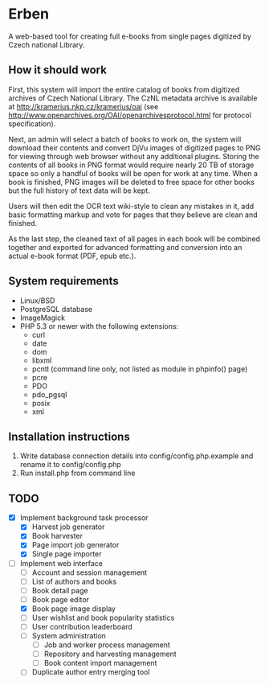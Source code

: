 # Erben

A web-based tool for creating full e-books from single pages digitized by Czech national Library.

## How it should work

First, this system will import the entire catalog of books from digitized archives of Czech National Library. The CzNL metadata archive is available at http://kramerius.nkp.cz/kramerius/oai (see http://www.openarchives.org/OAI/openarchivesprotocol.html for protocol specification).

Next, an admin will select a batch of books to work on, the system will download their contents and convert DjVu images of digitized pages to PNG for viewing through web browser without any additional plugins. Storing the contents of all books in PNG format would require nearly 20 TB of storage space so only a handful of books will be open for work at any time. When a book is finished, PNG images will be deleted to free space for other books but the full history of text data will be kept.

Users will then edit the OCR text wiki-style to clean any mistakes in it, add basic formatting markup and vote for pages that they believe are clean and finished.

As the last step, the cleaned text of all pages in each book will be combined together and exported for advanced formatting and conversion into an actual e-book format (PDF, epub etc.).

## System requirements

- Linux/BSD
- PostgreSQL database
- ImageMagick
- PHP 5.3 or newer with the following extensions:
  - curl
  - date
  - dom
  - libxml
  - pcntl (command line only, not listed as module in phpinfo() page)
  - pcre
  - PDO
  - pdo_pgsql
  - posix
  - xml

## Installation instructions

1. Write database connection details into config/config.php.example and rename it to config/config.php
2. Run install.php from command line

## TODO

- [x] Implement background task processor
  - [x] Harvest job generator
  - [x] Book harvester
  - [x] Page import job generator
  - [x] Single page importer
- [ ] Implement web interface
  - [ ] Account and session management
  - [ ] List of authors and books
  - [ ] Book detail page
  - [ ] Book page editor
  - [x] Book page image display
  - [ ] User wishlist and book popularity statistics
  - [ ] User contribution leaderboard
  - [ ] System administration
    - [ ] Job and worker process management
    - [ ] Repository and harvesting management
    - [ ] Book content import management
  - [ ] Duplicate author entry merging tool
